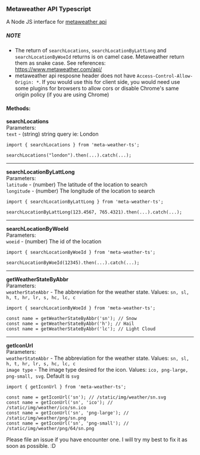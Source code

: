 ### Metaweather API Typescript

A Node JS interface for [metaweather api]([https://www.metaweather.com/api/)

##### NOTE
- The return of `searchLocations`, `searchLocationByLattLong` and `searchLocationByWoeId` returns is on camel case.
Metaweather return them as snake case.
See references: https://www.metaweather.com/api/
- metaweather api resposne header does not have `Access-Control-Allow-Origin: *`. If you would use this for client side, you would need use some plugins for browsers to allow cors or disable Chrome's same origin policy (if you are using Chrome)


#### Methods:
**searchLocations**  
Parameters:  
`text` - (string) string query ie: London

````
import { searchLocations } from 'meta-weather-ts';
 
searchLocations("london").then(...).catch(...);

 ````   
 ---
**searchLocationByLattLong**    
Parameters:  
`latitude` - (number) The latitude of the location to search  
`longitude` - (number) The longitude of the location to search
 
 ````
import { searchLocationByLattLong } from 'meta-weather-ts';
 
searchLocationByLattLong(123.4567, 765.4321).then(...).catch(...);

 ````
 
 ---
 
**searchLocationByWoeId**  
Parameters:  
`woeid` - (number) The id of the location

````
import { searchLocationByWoeId } from 'meta-weather-ts';
 
searchLocationByWoeId(12345).then(...).catch(...);

 ````
 
 ---

**getWeatherStateByAbbr**    
Parameters:  
`weatherStateAbbr` - The abbreviation for the weather state. Values: `sn, sl, h, t, hr, lr, s, hc, lc, c`
````
import { searchLocationByWoeId } from 'meta-weather-ts';
 
const name = getWeatherStateByAbbr('sn'); // Snow
const name = getWeatherStateByAbbr('h'); // Hail
const name = getWeatherStateByAbbr('lc'); // Light Cloud

 ````

---

**getIconUrl**    
Parameters:  
`weatherStateAbbr` - The abbreviation for the weather state. Values: `sn, sl, h, t, hr, lr, s, hc, lc, c`  
`image type` - The image type desired for the icon. Values: `ico, png-large, png-small, svg`. Default is `svg`
````
import { getIconUrl } from 'meta-weather-ts';
 
const name = getIconUrl('sn'); // /static/img/weather/sn.svg
const name = getIconUrl('sn', 'ico'); // /static/img/weather/ico/sn.ico
const name = getIconUrl('sn', 'png-large'); // /static/img/weather/png/sn.png
const name = getIconUrl('sn', 'png-small'); // /static/img/weather/png/64/sn.png

 ````
 
 Please file an issue if you have encounter one. I will try my best to fix it as soon as possible. :D 
